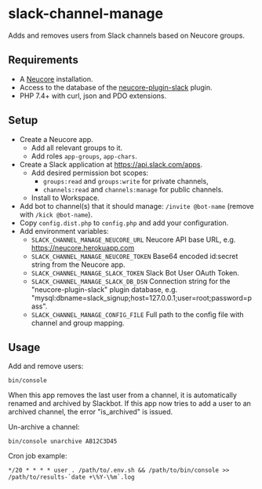 # slack-channel-manage

Adds and removes users from Slack channels based on Neucore groups.

## Requirements

- A [Neucore](https://github.com/bravecollective/neucore) installation.
- Access to the database of the [neucore-plugin-slack](https://github.com/bravecollective/neucore-plugin-slack) plugin.
- PHP 7.4+ with curl, json and PDO extensions.

## Setup

- Create a Neucore app.
  - Add all relevant groups to it.
  - Add roles `app-groups`, `app-chars`.
- Create a Slack application at https://api.slack.com/apps.
  - Add desired permission bot scopes:
    - `groups:read` and `groups:write` for private channels,
    - `channels:read` and `channels:manage` for public channels.
  - Install to Workspace.
- Add bot to channel(s) that it should manage: `/invite @bot-name` (remove with `/kick @bot-name`).
- Copy `config.dist.php` to `config.php` and add your configuration.
- Add environment variables:
  - `SLACK_CHANNEL_MANAGE_NEUCORE_URL` Neucore API base URL, e.g. https://neucore.herokuapp.com
  - `SLACK_CHANNEL_MANAGE_NEUCORE_TOKEN` Base64 encoded id:secret string from the Neucore app.
  - `SLACK_CHANNEL_MANAGE_SLACK_TOKEN` Slack Bot User OAuth Token.
  - `SLACK_CHANNEL_MANAGE_SLACK_DB_DSN` Connection string for the "neucore-plugin-slack" plugin database, 
    e.g. "mysql:dbname=slack_signup;host=127.0.0.1;user=root;password=pass".
  - `SLACK_CHANNEL_MANAGE_CONFIG_FILE` Full path to the config file with channel and group mapping.

## Usage

Add and remove users:
```
bin/console
```

When this app removes the last user from a channel, it is automatically renamed and archived by Slackbot.
If this app now tries to add a user to an archived channel, the error "is_archived" is issued.

Un-archive a channel:
```
bin/console unarchive AB12C3D45
```

Cron job example:
```
*/20 * * * * user . /path/to/.env.sh && /path/to/bin/console >> /path/to/results-`date +\%Y-\%m`.log
```
